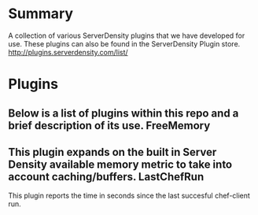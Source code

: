 Summary
=======
A collection of various ServerDensity plugins that we have developed for use. These plugins can also be found in the ServerDensity Plugin store. http://plugins.serverdensity.com/list/

Plugins
=======
Below is a list of plugins within this repo and a brief description of its use.
FreeMemory
----------
This plugin expands on the built in Server Density available memory metric to take into account caching/buffers.
LastChefRun
-----------
This plugin reports the time in seconds since the last succesful chef-client run.
